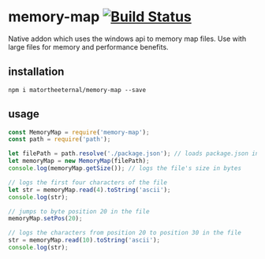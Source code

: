 # memory-map [![Build Status](https://travis-ci.org/matortheeternal/memory-map.svg?branch=master)](https://travis-ci.org/matortheeternal/memory-map)
Native addon which uses the windows api to memory map files.  Use with large files for memory and performance benefits.

## installation

```
npm i matortheeternal/memory-map --save
```

## usage

```js
const MemoryMap = require('memory-map');
const path = require('path');

let filePath = path.resolve('./package.json'); // loads package.json in the current directory
let memoryMap = new MemoryMap(filePath);
console.log(memoryMap.getSize()); // logs the file's size in bytes

// logs the first four characters of the file
let str = memoryMap.read(4).toString('ascii');
console.log(str);

// jumps to byte position 20 in the file
memoryMap.setPos(20); 

// logs the characters from position 20 to position 30 in the file
str = memoryMap.read(10).toString('ascii'); 
console.log(str);
```
